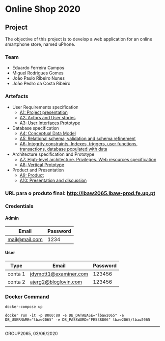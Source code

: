# Online Shop 2020

## Project

The objective of this project is to develop a web application for an online smartphone store, named uPhone.

### Team

- Eduardo Ferreira Campos
- Miguel Rodrigues Gomes
- João Paulo Ribeiro Nunes
- João Pedro da Costa Ribeiro

### Artefacts

- User Requirements specification
  - [A1: Project presentation](https://git.fe.up.pt/lbaw/lbaw1920/lbaw2065/-/wikis/a1)
  - [A2: Actors and User stories](https://git.fe.up.pt/lbaw/lbaw1920/lbaw2065/-/wikis/a2)
  - [A3: User Interfaces Prototype](https://git.fe.up.pt/lbaw/lbaw1920/lbaw2065/-/wikis/a3)
- Database specification
  - [A4: Conceptual Data Model](https://git.fe.up.pt/lbaw/lbaw1920/lbaw2065/-/wikis/a4)
  - [A5: Relational schema, validation and schema refinement](https://git.fe.up.pt/lbaw/lbaw1920/lbaw2065/-/wikis/a5)
  - [A6: Integrity constraints. Indexes, triggers, user functions, transactions, database populated with data](https://git.fe.up.pt/lbaw/lbaw1920/lbaw2065/-/wikis/a6)
- Architecture specification and Prototype
  - [A7: High-level architecture. Privileges. Web resources specification](https://git.fe.up.pt/lbaw/lbaw1920/lbaw2065/-/wikis/a7)
  - [A8: Vertical Prototype](https://git.fe.up.pt/lbaw/lbaw1920/lbaw2065/-/wikis/a8)
- Product and Presentation
  - [A9: Product](https://git.fe.up.pt/lbaw/lbaw1920/lbaw2065/-/wikis/a9)
  - [A10: Presentation and discussion](a10)

### URL para o produto final: http://lbaw2065.lbaw-prod.fe.up.pt

### Credentials

#### Admin

| Email         | Password |
| ------------- | -------- |
| mail@mail.com | 1234     |

#### User

| Type    | Email                 | Password |
| ------- | --------------------- | -------- |
| conta 1 | jdymott1@examiner.com | 123456   |
| conta 2 | ajerg2@bloglovin.com  | 123456   |

### Docker Command

```
docker-compose up

docker run -it -p 8000:80 -e DB_DATABASE="lbaw2065" -e DB_USERNAME="lbaw2065" -e DB_PASSWORD="FE538806" lbaw2065/lbaw2065
```

---

GROUP2065, 03/06/2020
